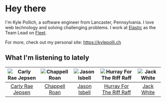 # Hey there


I'm Kyle Pollich, a software engineer from Lancaster, Pennsylvania. I love web technology and solving challenging problems.
I work at [Elastic](https://www.elastic.co/) as the Team Lead on [Fleet](https://www.elastic.co/guide/en/fleet/current/fleet-overview.html).

For more, check out my personal site: https://kylepolli.ch

## What I'm listening to lately

<!-- begin artists -->
  |![Carly Rae Jepsen](https://i.scdn.co/image/ab6761610000f1788272bf414106646e0e4a89f3)|![Chappell Roan](https://i.scdn.co/image/ab6761610000f178cde5a0d57c1b79de5fce6bee)|![Jason Isbell](https://i.scdn.co/image/ab6761610000f1789c4def51159843ebc3182b11)|![Hurray For The Riff Raff](https://i.scdn.co/image/ab6761610000f178e33c83dd79fcecdab93f5ce2)|![Jack White](https://i.scdn.co/image/ab6761610000f17816204ddc5822afc3e4a1cecf)|
  |:---:|:---:|:---:|:---:|:---:|
  |[Carly Rae Jepsen](https://open.spotify.com/artist/6sFIWsNpZYqfjUpaCgueju)|[Chappell Roan](https://open.spotify.com/artist/7GlBOeep6PqTfFi59PTUUN)|[Jason Isbell](https://open.spotify.com/artist/3Q8wgwyVVv0z4UEh1HB0KY)|[Hurray For The Riff Raff](https://open.spotify.com/artist/2xLEV2jDreAOcpJXFNoXyt)|[Jack White](https://open.spotify.com/artist/4FZ3j1oH43e7cukCALsCwf)|
<!-- end artists -->

